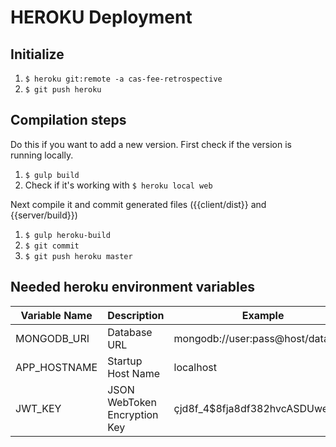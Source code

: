 # HEROKU Deployment

## Initialize
1. `$ heroku git:remote -a cas-fee-retrospective`
1. `$ git push heroku`

## Compilation steps
Do this if you want to add a new version. First check if the version is running locally.

1. `$ gulp build`
1. Check if it's working with `$ heroku local web`

Next compile it and commit generated files ({{client/dist}} and {{server/build}})

1. `$ gulp heroku-build`
1. `$ git commit`
1. `$ git push heroku master`

## Needed heroku environment variables

| Variable Name | Description                  | Example |
|---------------|------------------------------|---------|
| MONGODB_URI   | Database URL                 | mongodb://user:pass@host/database |
| APP_HOSTNAME  | Startup Host Name            | localhost |
| JWT_KEY       | JSON WebToken Encryption Key | çjd8f_4$8fja8df382hvcASDUwe |